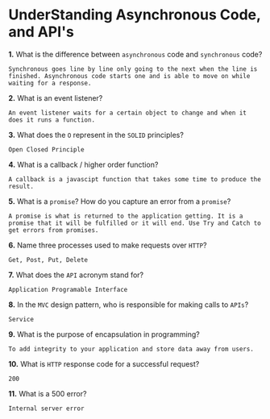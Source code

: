 # UnderStanding Asynchronous Code, and API's

**1.** What is the difference between `asynchronous` code and `synchronous` code?
<!-- enter you answer in the space below -->
```
Synchronous goes line by line only going to the next when the line is finished. Asynchronous code starts one and is able to move on while waiting for a response.
```
**2.** What is an event listener?
<!-- enter you answer in the space below -->
```
An event listener waits for a certain object to change and when it does it runs a function.
```
**3.** What does the `O` represent in the `SOLID` principles?
<!-- enter you answer in the space below -->
```
Open Closed Principle
```
**4.** What is a callback / higher order function?
<!-- enter you answer in the space below -->
```
A callback is a javascipt function that takes some time to produce the result.
```
**5.** What is a `promise`? How do you capture an error from a `promise`?
<!-- enter you answer in the space below -->
```
A promise is what is returned to the application getting. It is a promise that it will be fulfilled or it will end. Use Try and Catch to get errors from promises.
```
**6.** Name three processes used to make requests over `HTTP`?
<!-- enter you answer in the space below -->
```
Get, Post, Put, Delete
```
**7.** What does the `API` acronym stand for?
<!-- enter you answer in the space below -->
```
Application Programable Interface
```
**8.** In the `MVC` design pattern, who is responsible for making calls to `APIs`?
<!-- enter you answer in the space below -->
```
Service
```
**9.** What is the purpose of encapsulation in programming?
<!-- enter you answer in the space below -->
```
To add integrity to your application and store data away from users.
```
**10.** What is `HTTP` response code for a successful request?
<!-- enter you answer in the space below -->
```
200
```
**11.** What is a 500 error?
<!-- enter you answer in the space below -->
```
Internal server error
```
